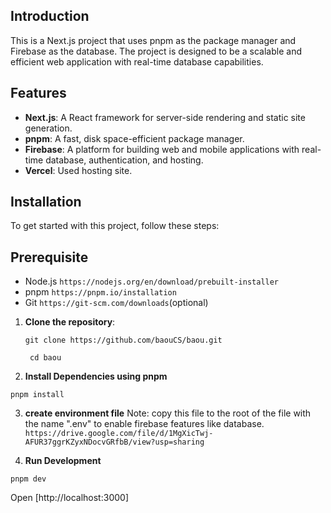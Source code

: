 ## Introduction

This is a Next.js project that uses pnpm as the package manager and Firebase as the database. The project is designed to be a scalable and efficient web application with real-time database capabilities.

## Features

- **Next.js**: A React framework for server-side rendering and static site generation.
- **pnpm**: A fast, disk space-efficient package manager.
- **Firebase**: A platform for building web and mobile applications with real-time database, authentication, and hosting.
- **Vercel**: Used hosting site.

## Installation

To get started with this project, follow these steps:

## Prerequisite

- Node.js `https://nodejs.org/en/download/prebuilt-installer`
- pnpm `https://pnpm.io/installation`
- Git `https://git-scm.com/downloads`(optional)

1. **Clone the repository**:

   `git clone https://github.com/baouCS/baou.git`

   ` cd baou`

2. **Install Dependencies using pnpm**

`pnpm install`

3. **create environment file**
   Note: copy this file to the root of the file with the name ".env" to enable firebase features like database.
   `https://drive.google.com/file/d/1MgXicTwj-AFUR37ggrKZyxNDocvGRfbB/view?usp=sharing`

4. **Run Development**

`pnpm dev`

Open [http://localhost:3000]
